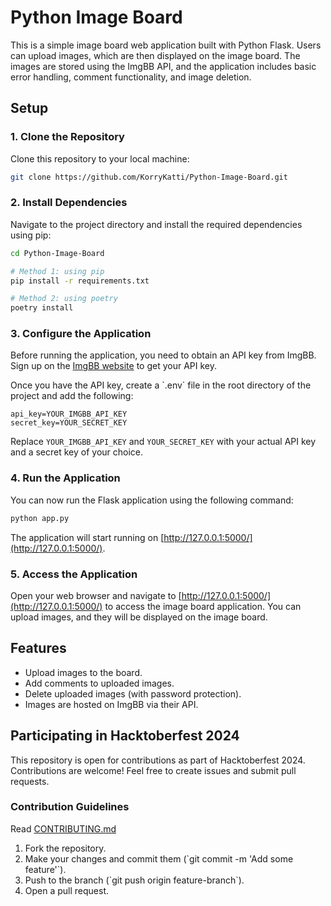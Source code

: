 


# Python Image Board

This is a simple image board web application built with Python Flask. Users can upload images, which are then displayed on the image board. The images are stored using the ImgBB API, and the application includes basic error handling, comment functionality, and image deletion.

## Setup

### 1. Clone the Repository

Clone this repository to your local machine:

```bash
git clone https://github.com/KorryKatti/Python-Image-Board.git
```

### 2. Install Dependencies

Navigate to the project directory and install the required dependencies using pip:

```bash
cd Python-Image-Board

# Method 1: using pip
pip install -r requirements.txt

# Method 2: using poetry
poetry install
```

### 3. Configure the Application

Before running the application, you need to obtain an API key from ImgBB. Sign up on the [ImgBB website](https://imgbb.com/) to get your API key.

Once you have the API key, create a \`.env\` file in the root directory of the project and add the following:

```
api_key=YOUR_IMGBB_API_KEY
secret_key=YOUR_SECRET_KEY
```

Replace `YOUR_IMGBB_API_KEY` and `YOUR_SECRET_KEY` with your actual API key and a secret key of your choice.

### 4. Run the Application

You can now run the Flask application using the following command:

```bash
python app.py
```

The application will start running on [http://127.0.0.1:5000/](http://127.0.0.1:5000/).

### 5. Access the Application

Open your web browser and navigate to [http://127.0.0.1:5000/](http://127.0.0.1:5000/) to access the image board application. You can upload images, and they will be displayed on the image board.

## Features

- Upload images to the board.
- Add comments to uploaded images.
- Delete uploaded images (with password protection).
- Images are hosted on ImgBB via their API.

## Participating in Hacktoberfest 2024

This repository is open for contributions as part of Hacktoberfest 2024. Contributions are welcome! Feel free to create issues and submit pull requests.

### Contribution Guidelines

Read [CONTRIBUTING.md](CONTRIBUTING.md)

1. Fork the repository.
2. Make your changes and commit them (\`git commit -m 'Add some feature'\`).
3. Push to the branch (\`git push origin feature-branch\`).
4. Open a pull request.
